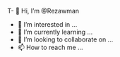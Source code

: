 T- 👋 Hi, I’m @Rezawman
- 👀 I’m interested in ...
- 🌱 I’m currently learning ...
- 💞️ I’m looking to collaborate on ...
- 📫 How to reach me ...

<!---
Rezawman/Rezawman is a ✨ special ✨ repository because its `README.md` (this file) appears on your GitHub profile.
You can click the Preview link to take a look at your changes.
--->
